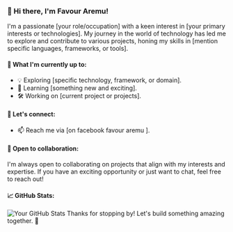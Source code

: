 ### 👋 Hi there, I'm Favour Aremu!

I'm a passionate [your role/occupation] with a keen interest in [your primary interests or technologies]. My journey in the world of technology has led me to explore and contribute to various projects, honing my skills in [mention specific languages, frameworks, or tools].

#### 🚀 What I'm currently up to:

- 💡 Exploring [specific technology, framework, or domain].
- 🌱 Learning [something new and exciting].
- 🛠️ Working on [current project or projects].

#### 💬 Let's connect:

- 📫 Reach me via [on facebook favour aremu ].
#### 🤝 Open to collaboration:
I'm always open to collaborating on projects that align with my interests and expertise. If you have an exciting opportunity or just want to chat, feel free to reach out!
#### 📈 GitHub Stats:
![Your GitHub Stats](https://github-readme-stats.vercel.app/api?favour58888=your_favour58888&show_icons=true&hide_title=true&count_private=true&hide=prs&theme=radical)
Thanks for stopping by! Let's build something amazing together. 🚀
